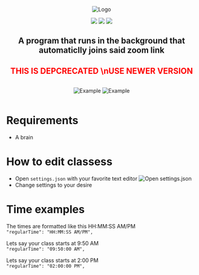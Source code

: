 <div align="center">
  <p>
    <img src="https://i.imgur.com/2KDO28g.png" title="Logo">
  </p>
  
  <p>
    <img src="https://img.shields.io/github/stars/smashie420/Zoom-Auto-Joiner?style=for-the-badge">
    <img src="https://img.shields.io/github/license/smashie420/Zoom-Auto-Joiner?style=for-the-badge">
    <img src="https://img.shields.io/bitbucket/issues-raw/smashie420/Zoom-Auto-Joiner?style=for-the-badge">
    
  </p>
  <p style="text-align: center;">
    <h2>A program that runs in the background that automaticlly joins said zoom link</h2>
    <h2 style='color:red;'>THIS IS DEPCRECATED \nUSE NEWER VERSION</h2>
  </p>
</div>
<div style="display:flex; justify-content: space-around; flex-direction:collum"> 
  <p>
    <img src="https://i.imgur.com/gLfQPqk.png" title="Example">
    <img src="https://i.imgur.com/u4N2Im2.png" title="Example">
  </p>
 </div>

  

# Requirements
- A brain

# How to edit classess
- Open `settings.json` with your favorite text editor
![Open settings.json](https://i.imgur.com/VPB7vNa.png)
- Change settings to your desire

# Time examples
The times are formatted like this HH:MM:SS AM/PM<br>
`"regularTime": "HH:MM:SS AM/PM",`

Lets say your class starts at 9:50 AM<br>
`"regularTime": "09:50:00 AM",`

Lets say your class starts at 2:00 PM<br>
`"regularTime": "02:00:00 PM",`

